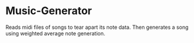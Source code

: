 # Music-Generator
Reads midi files of songs to tear apart its note data. Then generates a song using weighted average note generation.
